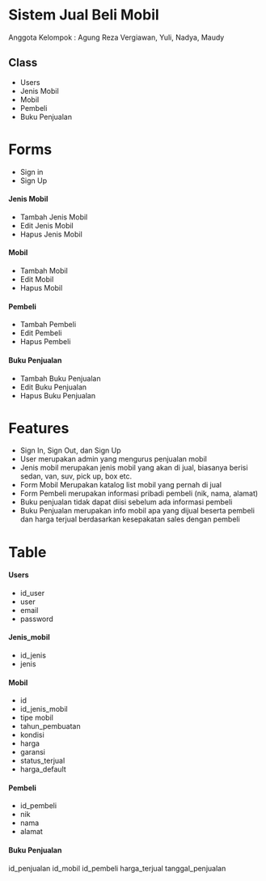 

# Sistem Jual Beli Mobil

Anggota Kelompok : Agung Reza Vergiawan, Yuli, Nadya, Maudy

## Class
* Users
* Jenis Mobil
* Mobil
* Pembeli
* Buku Penjualan 

# Forms
* Sign in 
* Sign Up

#### Jenis Mobil
* Tambah Jenis Mobil
* Edit Jenis Mobil
* Hapus Jenis Mobil

#### Mobil
* Tambah Mobil
* Edit Mobil
* Hapus Mobil

#### Pembeli
* Tambah Pembeli
* Edit Pembeli
* Hapus Pembeli

#### Buku Penjualan
* Tambah Buku Penjualan
* Edit Buku Penjualan
* Hapus Buku Penjualan

# Features
* Sign In, Sign Out, dan Sign Up
* User merupakan admin yang mengurus penjualan mobil
* Jenis mobil merupakan jenis mobil yang akan di jual, biasanya berisi sedan, van, suv, pick up, box etc.
* Form Mobil Merupakan katalog list mobil yang pernah di jual 
* Form Pembeli merupakan informasi pribadi pembeli (nik, nama, alamat)
* Buku penjualan tidak dapat diisi sebelum ada informasi pembeli
* Buku Penjualan merupakan info mobil apa yang dijual beserta pembeli dan harga terjual berdasarkan kesepakatan sales dengan pembeli

# Table
#### Users 
* id_user
* user
* email
* password

#### Jenis_mobil 
* id_jenis 
* jenis

#### Mobil 
* id
* id_jenis_mobil
* tipe mobil
* tahun_pembuatan
* kondisi
* harga
* garansi
* status_terjual
* harga_default

#### Pembeli 
* id_pembeli 
* nik
* nama
* alamat

#### Buku Penjualan 
id_penjualan
id_mobil
id_pembeli
harga_terjual
tanggal_penjualan

